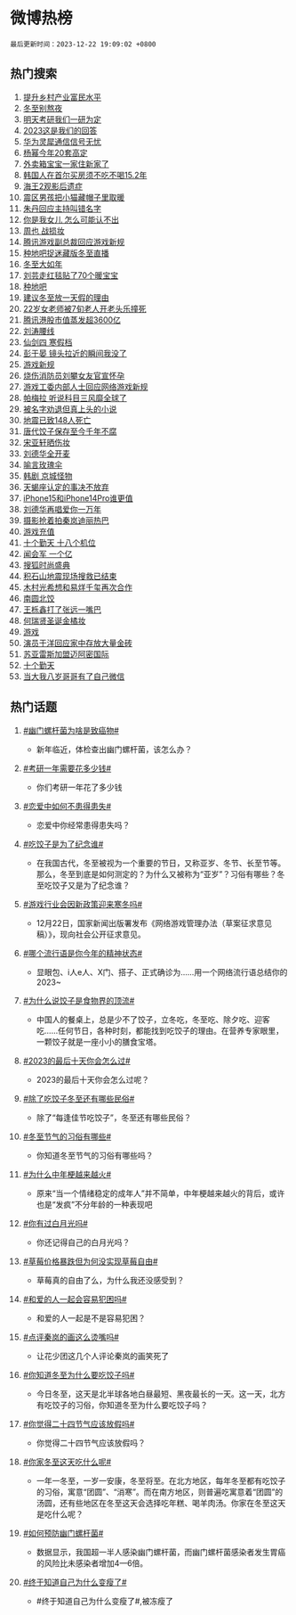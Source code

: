 # 微博热榜

`最后更新时间：2023-12-22 19:09:02 +0800`

## 热门搜索

1. [提升乡村产业富民水平](https://m.weibo.cn/search?containerid=100103type%3D1%26t%3D10%26q%3D%23%E6%8F%90%E5%8D%87%E4%B9%A1%E6%9D%91%E4%BA%A7%E4%B8%9A%E5%AF%8C%E6%B0%91%E6%B0%B4%E5%B9%B3%23&stream_entry_id=51&isnewpage=1&extparam=seat%3D1%26c_type%3D51%26filter_type%3Drealtimehot%26pos%3D0%26stream_entry_id%3D51%26cate%3D10103%26q%3D%2523%25E6%258F%2590%25E5%258D%2587%25E4%25B9%25A1%25E6%259D%2591%25E4%25BA%25A7%25E4%25B8%259A%25E5%25AF%258C%25E6%25B0%2591%25E6%25B0%25B4%25E5%25B9%25B3%2523%26dgr%3D0%26display_time%3D1703243340%26pre_seqid%3D17032433407610055645)
1. [冬至别熬夜](https://m.weibo.cn/search?containerid=100103type%3D1%26t%3D10%26q%3D%E5%86%AC%E8%87%B3%E5%88%AB%E7%86%AC%E5%A4%9C&stream_entry_id=31&isnewpage=1&extparam=seat%3D1%26band_rank%3D1%26stream_entry_id%3D31%26flag%3D1%26realpos%3D1%26filter_type%3Drealtimehot%26q%3D%25E5%2586%25AC%25E8%2587%25B3%25E5%2588%25AB%25E7%2586%25AC%25E5%25A4%259C%26dgr%3D0%26c_type%3D31%26lcate%3D5001%26cate%3D5001%26pos%3D0%26display_time%3D1703243340%26pre_seqid%3D17032433407610055645)
1. [明天考研我们一研为定](https://m.weibo.cn/search?containerid=100103type%3D1%26t%3D10%26q%3D%23%E6%98%8E%E5%A4%A9%E8%80%83%E7%A0%94%E6%88%91%E4%BB%AC%E4%B8%80%E7%A0%94%E4%B8%BA%E5%AE%9A%23&stream_entry_id=31&isnewpage=1&extparam=seat%3D1%26band_rank%3D2%26stream_entry_id%3D31%26flag%3D32768%26realpos%3D2%26filter_type%3Drealtimehot%26q%3D%2523%25E6%2598%258E%25E5%25A4%25A9%25E8%2580%2583%25E7%25A0%2594%25E6%2588%2591%25E4%25BB%25AC%25E4%25B8%2580%25E7%25A0%2594%25E4%25B8%25BA%25E5%25AE%259A%2523%26dgr%3D0%26c_type%3D31%26lcate%3D5001%26cate%3D5001%26pos%3D1%26display_time%3D1703243340%26pre_seqid%3D17032433407610055645)
1. [2023这是我们的回答](https://m.weibo.cn/search?containerid=100103type%3D1%26t%3D10%26q%3D%232023%E8%BF%99%E6%98%AF%E6%88%91%E4%BB%AC%E7%9A%84%E5%9B%9E%E7%AD%94%23&stream_entry_id=31&isnewpage=1&extparam=seat%3D1%26band_rank%3D3%26stream_entry_id%3D31%26flag%3D0%26realpos%3D3%26filter_type%3Drealtimehot%26q%3D%25232023%25E8%25BF%2599%25E6%2598%25AF%25E6%2588%2591%25E4%25BB%25AC%25E7%259A%2584%25E5%259B%259E%25E7%25AD%2594%2523%26dgr%3D0%26c_type%3D31%26lcate%3D5001%26cate%3D5001%26pos%3D2%26display_time%3D1703243340%26pre_seqid%3D17032433407610055645)
1. [华为灵犀通信信号无忧](https://m.weibo.cn/search?containerid=100103type%3D1%26t%3D10%26q%3D%23%E5%8D%8E%E4%B8%BA%E7%81%B5%E7%8A%80%E9%80%9A%E4%BF%A1%E4%BF%A1%E5%8F%B7%E6%97%A0%E5%BF%A7%23&stream_entry_id=31&isnewpage=1&extparam=seat%3D1%26band_rank%3D4%26pos%3D3%26is_ad_pos%3D1%26q%3D%2523%25E5%258D%258E%25E4%25B8%25BA%25E7%2581%25B5%25E7%258A%2580%25E9%2580%259A%25E4%25BF%25A1%25E4%25BF%25A1%25E5%258F%25B7%25E6%2597%25A0%25E5%25BF%25A7%2523%26dgr%3D0%26filter_type%3Drealtimehot%26lcate%3D5001%26topic_ad%3D1%26stream_entry_id%3D31%26adid%3D215401%26cate%3D5001%26c_type%3D31%26display_time%3D1703243340%26pre_seqid%3D17032433407610055645)
1. [杨幂今年20套高定](https://m.weibo.cn/search?containerid=100103type%3D1%26t%3D10%26q%3D%23%E6%9D%A8%E5%B9%82%E4%BB%8A%E5%B9%B420%E5%A5%97%E9%AB%98%E5%AE%9A%23&stream_entry_id=31&isnewpage=1&extparam=seat%3D1%26band_rank%3D4%26stream_entry_id%3D31%26flag%3D1%26realpos%3D4%26filter_type%3Drealtimehot%26q%3D%2523%25E6%259D%25A8%25E5%25B9%2582%25E4%25BB%258A%25E5%25B9%25B420%25E5%25A5%2597%25E9%25AB%2598%25E5%25AE%259A%2523%26dgr%3D0%26c_type%3D31%26lcate%3D5001%26cate%3D5001%26pos%3D4%26display_time%3D1703243340%26pre_seqid%3D17032433407610055645)
1. [外卖箱宝宝一家住新家了](https://m.weibo.cn/search?containerid=100103type%3D1%26t%3D10%26q%3D%23%E5%A4%96%E5%8D%96%E7%AE%B1%E5%AE%9D%E5%AE%9D%E4%B8%80%E5%AE%B6%E4%BD%8F%E6%96%B0%E5%AE%B6%E4%BA%86%23&stream_entry_id=31&isnewpage=1&extparam=seat%3D1%26band_rank%3D5%26stream_entry_id%3D31%26flag%3D32768%26realpos%3D5%26filter_type%3Drealtimehot%26q%3D%2523%25E5%25A4%2596%25E5%258D%2596%25E7%25AE%25B1%25E5%25AE%259D%25E5%25AE%259D%25E4%25B8%2580%25E5%25AE%25B6%25E4%25BD%258F%25E6%2596%25B0%25E5%25AE%25B6%25E4%25BA%2586%2523%26dgr%3D0%26c_type%3D31%26lcate%3D5001%26cate%3D5001%26pos%3D5%26display_time%3D1703243340%26pre_seqid%3D17032433407610055645)
1. [韩国人在首尔买房须不吃不喝15.2年](https://m.weibo.cn/search?containerid=100103type%3D1%26t%3D10%26q%3D%23%E9%9F%A9%E5%9B%BD%E4%BA%BA%E5%9C%A8%E9%A6%96%E5%B0%94%E4%B9%B0%E6%88%BF%E9%A1%BB%E4%B8%8D%E5%90%83%E4%B8%8D%E5%96%9D15.2%E5%B9%B4%23&stream_entry_id=31&isnewpage=1&extparam=seat%3D1%26band_rank%3D6%26stream_entry_id%3D31%26flag%3D2%26realpos%3D6%26filter_type%3Drealtimehot%26q%3D%2523%25E9%259F%25A9%25E5%259B%25BD%25E4%25BA%25BA%25E5%259C%25A8%25E9%25A6%2596%25E5%25B0%2594%25E4%25B9%25B0%25E6%2588%25BF%25E9%25A1%25BB%25E4%25B8%258D%25E5%2590%2583%25E4%25B8%258D%25E5%2596%259D15.2%25E5%25B9%25B4%2523%26dgr%3D0%26c_type%3D31%26lcate%3D5001%26cate%3D5001%26pos%3D6%26display_time%3D1703243340%26pre_seqid%3D17032433407610055645)
1. [海王2观影后遗症](https://m.weibo.cn/search?containerid=100103type%3D1%26t%3D10%26q%3D%23%E6%B5%B7%E7%8E%8B2%E8%A7%82%E5%BD%B1%E5%90%8E%E9%81%97%E7%97%87%23&stream_entry_id=31&isnewpage=1&extparam=seat%3D1%26band_rank%3D7%26stream_entry_id%3D31%26is_ad_pos%3D1%26filter_type%3Drealtimehot%26q%3D%2523%25E6%25B5%25B7%25E7%258E%258B2%25E8%25A7%2582%25E5%25BD%25B1%25E5%2590%258E%25E9%2581%2597%25E7%2597%2587%2523%26dgr%3D0%26c_type%3D31%26lcate%3D5001%26cate%3D5001%26adid%3D215527%26pos%3D7%26display_time%3D1703243340%26pre_seqid%3D17032433407610055645)
1. [震区男孩把小猫藏帽子里取暖](https://m.weibo.cn/search?containerid=100103type%3D1%26t%3D10%26q%3D%23%E9%9C%87%E5%8C%BA%E7%94%B7%E5%AD%A9%E6%8A%8A%E5%B0%8F%E7%8C%AB%E8%97%8F%E5%B8%BD%E5%AD%90%E9%87%8C%E5%8F%96%E6%9A%96%23&stream_entry_id=31&isnewpage=1&extparam=seat%3D1%26band_rank%3D7%26stream_entry_id%3D31%26flag%3D32768%26realpos%3D7%26filter_type%3Drealtimehot%26q%3D%2523%25E9%259C%2587%25E5%258C%25BA%25E7%2594%25B7%25E5%25AD%25A9%25E6%258A%258A%25E5%25B0%258F%25E7%258C%25AB%25E8%2597%258F%25E5%25B8%25BD%25E5%25AD%2590%25E9%2587%258C%25E5%258F%2596%25E6%259A%2596%2523%26dgr%3D0%26c_type%3D31%26lcate%3D5001%26cate%3D5001%26pos%3D8%26display_time%3D1703243340%26pre_seqid%3D17032433407610055645)
1. [朱丹回应主持叫错名字](https://m.weibo.cn/search?containerid=100103type%3D1%26t%3D10%26q%3D%23%E6%9C%B1%E4%B8%B9%E5%9B%9E%E5%BA%94%E4%B8%BB%E6%8C%81%E5%8F%AB%E9%94%99%E5%90%8D%E5%AD%97%23&stream_entry_id=31&isnewpage=1&extparam=seat%3D1%26band_rank%3D8%26stream_entry_id%3D31%26flag%3D2%26realpos%3D8%26filter_type%3Drealtimehot%26q%3D%2523%25E6%259C%25B1%25E4%25B8%25B9%25E5%259B%259E%25E5%25BA%2594%25E4%25B8%25BB%25E6%258C%2581%25E5%258F%25AB%25E9%2594%2599%25E5%2590%258D%25E5%25AD%2597%2523%26dgr%3D0%26c_type%3D31%26lcate%3D5001%26cate%3D5001%26pos%3D9%26display_time%3D1703243340%26pre_seqid%3D17032433407610055645)
1. [你是我女儿 怎么可能认不出](https://m.weibo.cn/search?containerid=100103type%3D1%26t%3D10%26q%3D%E4%BD%A0%E6%98%AF%E6%88%91%E5%A5%B3%E5%84%BF+%E6%80%8E%E4%B9%88%E5%8F%AF%E8%83%BD%E8%AE%A4%E4%B8%8D%E5%87%BA&stream_entry_id=31&isnewpage=1&extparam=seat%3D1%26band_rank%3D9%26stream_entry_id%3D31%26flag%3D1%26realpos%3D9%26filter_type%3Drealtimehot%26q%3D%25E4%25BD%25A0%25E6%2598%25AF%25E6%2588%2591%25E5%25A5%25B3%25E5%2584%25BF%2520%25E6%2580%258E%25E4%25B9%2588%25E5%258F%25AF%25E8%2583%25BD%25E8%25AE%25A4%25E4%25B8%258D%25E5%2587%25BA%26dgr%3D0%26c_type%3D31%26lcate%3D5001%26cate%3D5001%26pos%3D10%26display_time%3D1703243340%26pre_seqid%3D17032433407610055645)
1. [周也 战损妆](https://m.weibo.cn/search?containerid=100103type%3D1%26t%3D10%26q%3D%E5%91%A8%E4%B9%9F+%E6%88%98%E6%8D%9F%E5%A6%86&stream_entry_id=31&isnewpage=1&extparam=seat%3D1%26band_rank%3D10%26stream_entry_id%3D31%26flag%3D16%26realpos%3D10%26filter_type%3Drealtimehot%26q%3D%25E5%2591%25A8%25E4%25B9%259F%2520%25E6%2588%2598%25E6%258D%259F%25E5%25A6%2586%26dgr%3D0%26c_type%3D31%26lcate%3D5001%26cate%3D5001%26pos%3D11%26display_time%3D1703243340%26pre_seqid%3D17032433407610055645)
1. [腾讯游戏副总裁回应游戏新规](https://m.weibo.cn/search?containerid=100103type%3D1%26t%3D10%26q%3D%23%E8%85%BE%E8%AE%AF%E6%B8%B8%E6%88%8F%E5%89%AF%E6%80%BB%E8%A3%81%E5%9B%9E%E5%BA%94%E6%B8%B8%E6%88%8F%E6%96%B0%E8%A7%84%23&stream_entry_id=31&isnewpage=1&extparam=seat%3D1%26band_rank%3D11%26stream_entry_id%3D31%26flag%3D1%26realpos%3D11%26filter_type%3Drealtimehot%26q%3D%2523%25E8%2585%25BE%25E8%25AE%25AF%25E6%25B8%25B8%25E6%2588%258F%25E5%2589%25AF%25E6%2580%25BB%25E8%25A3%2581%25E5%259B%259E%25E5%25BA%2594%25E6%25B8%25B8%25E6%2588%258F%25E6%2596%25B0%25E8%25A7%2584%2523%26dgr%3D0%26c_type%3D31%26lcate%3D5001%26cate%3D5001%26pos%3D12%26display_time%3D1703243340%26pre_seqid%3D17032433407610055645)
1. [种地吧捉迷藏版冬至直播](https://m.weibo.cn/search?containerid=100103type%3D1%26t%3D10%26q%3D%23%E7%A7%8D%E5%9C%B0%E5%90%A7%E6%8D%89%E8%BF%B7%E8%97%8F%E7%89%88%E5%86%AC%E8%87%B3%E7%9B%B4%E6%92%AD%23&stream_entry_id=31&isnewpage=1&extparam=seat%3D1%26band_rank%3D12%26stream_entry_id%3D31%26flag%3D0%26realpos%3D12%26filter_type%3Drealtimehot%26q%3D%2523%25E7%25A7%258D%25E5%259C%25B0%25E5%2590%25A7%25E6%258D%2589%25E8%25BF%25B7%25E8%2597%258F%25E7%2589%2588%25E5%2586%25AC%25E8%2587%25B3%25E7%259B%25B4%25E6%2592%25AD%2523%26dgr%3D0%26c_type%3D31%26lcate%3D5001%26cate%3D5001%26pos%3D13%26display_time%3D1703243340%26pre_seqid%3D17032433407610055645)
1. [冬至大如年](https://m.weibo.cn/search?containerid=100103type%3D1%26t%3D10%26q%3D%23%E5%86%AC%E8%87%B3%E5%A4%A7%E5%A6%82%E5%B9%B4%23&stream_entry_id=31&isnewpage=1&extparam=seat%3D1%26band_rank%3D13%26stream_entry_id%3D31%26flag%3D1%26realpos%3D13%26filter_type%3Drealtimehot%26q%3D%2523%25E5%2586%25AC%25E8%2587%25B3%25E5%25A4%25A7%25E5%25A6%2582%25E5%25B9%25B4%2523%26dgr%3D0%26c_type%3D31%26lcate%3D5001%26cate%3D5001%26pos%3D14%26display_time%3D1703243340%26pre_seqid%3D17032433407610055645)
1. [刘芸走红毯贴了70个暖宝宝](https://m.weibo.cn/search?containerid=100103type%3D1%26t%3D10%26q%3D%23%E5%88%98%E8%8A%B8%E8%B5%B0%E7%BA%A2%E6%AF%AF%E8%B4%B4%E4%BA%8670%E4%B8%AA%E6%9A%96%E5%AE%9D%E5%AE%9D%23&stream_entry_id=31&isnewpage=1&extparam=seat%3D1%26band_rank%3D14%26stream_entry_id%3D31%26flag%3D2%26realpos%3D14%26filter_type%3Drealtimehot%26q%3D%2523%25E5%2588%2598%25E8%258A%25B8%25E8%25B5%25B0%25E7%25BA%25A2%25E6%25AF%25AF%25E8%25B4%25B4%25E4%25BA%258670%25E4%25B8%25AA%25E6%259A%2596%25E5%25AE%259D%25E5%25AE%259D%2523%26dgr%3D0%26c_type%3D31%26lcate%3D5001%26cate%3D5001%26pos%3D15%26display_time%3D1703243340%26pre_seqid%3D17032433407610055645)
1. [种地吧](https://m.weibo.cn/search?containerid=100103type%3D1%26t%3D10%26q%3D%E7%A7%8D%E5%9C%B0%E5%90%A7&stream_entry_id=31&isnewpage=1&extparam=seat%3D1%26band_rank%3D15%26stream_entry_id%3D31%26flag%3D0%26realpos%3D15%26filter_type%3Drealtimehot%26q%3D%25E7%25A7%258D%25E5%259C%25B0%25E5%2590%25A7%26dgr%3D0%26c_type%3D31%26lcate%3D5001%26cate%3D5001%26pos%3D16%26display_time%3D1703243340%26pre_seqid%3D17032433407610055645)
1. [建议冬至放一天假的理由](https://m.weibo.cn/search?containerid=100103type%3D1%26t%3D10%26q%3D%E5%BB%BA%E8%AE%AE%E5%86%AC%E8%87%B3%E6%94%BE%E4%B8%80%E5%A4%A9%E5%81%87%E7%9A%84%E7%90%86%E7%94%B1&stream_entry_id=31&isnewpage=1&extparam=seat%3D1%26band_rank%3D16%26stream_entry_id%3D31%26flag%3D0%26realpos%3D16%26filter_type%3Drealtimehot%26q%3D%25E5%25BB%25BA%25E8%25AE%25AE%25E5%2586%25AC%25E8%2587%25B3%25E6%2594%25BE%25E4%25B8%2580%25E5%25A4%25A9%25E5%2581%2587%25E7%259A%2584%25E7%2590%2586%25E7%2594%25B1%26dgr%3D0%26c_type%3D31%26lcate%3D5001%26cate%3D5001%26pos%3D17%26display_time%3D1703243340%26pre_seqid%3D17032433407610055645)
1. [22岁女老师被7旬老人开老头乐撞死](https://m.weibo.cn/search?containerid=100103type%3D1%26t%3D10%26q%3D%2322%E5%B2%81%E5%A5%B3%E8%80%81%E5%B8%88%E8%A2%AB7%E6%97%AC%E8%80%81%E4%BA%BA%E5%BC%80%E8%80%81%E5%A4%B4%E4%B9%90%E6%92%9E%E6%AD%BB%23&stream_entry_id=31&isnewpage=1&extparam=seat%3D1%26band_rank%3D17%26stream_entry_id%3D31%26flag%3D0%26realpos%3D17%26filter_type%3Drealtimehot%26q%3D%252322%25E5%25B2%2581%25E5%25A5%25B3%25E8%2580%2581%25E5%25B8%2588%25E8%25A2%25AB7%25E6%2597%25AC%25E8%2580%2581%25E4%25BA%25BA%25E5%25BC%2580%25E8%2580%2581%25E5%25A4%25B4%25E4%25B9%2590%25E6%2592%259E%25E6%25AD%25BB%2523%26dgr%3D0%26c_type%3D31%26lcate%3D5001%26cate%3D5001%26pos%3D18%26display_time%3D1703243340%26pre_seqid%3D17032433407610055645)
1. [腾讯港股市值蒸发超3600亿](https://m.weibo.cn/search?containerid=100103type%3D1%26t%3D10%26q%3D%23%E8%85%BE%E8%AE%AF%E6%B8%AF%E8%82%A1%E5%B8%82%E5%80%BC%E8%92%B8%E5%8F%91%E8%B6%853600%E4%BA%BF%23&stream_entry_id=31&isnewpage=1&extparam=seat%3D1%26band_rank%3D18%26stream_entry_id%3D31%26flag%3D0%26realpos%3D18%26filter_type%3Drealtimehot%26q%3D%2523%25E8%2585%25BE%25E8%25AE%25AF%25E6%25B8%25AF%25E8%2582%25A1%25E5%25B8%2582%25E5%2580%25BC%25E8%2592%25B8%25E5%258F%2591%25E8%25B6%25853600%25E4%25BA%25BF%2523%26dgr%3D0%26c_type%3D31%26lcate%3D5001%26cate%3D5001%26pos%3D19%26display_time%3D1703243340%26pre_seqid%3D17032433407610055645)
1. [刘涛腰线](https://m.weibo.cn/search?containerid=100103type%3D1%26t%3D10%26q%3D%E5%88%98%E6%B6%9B%E8%85%B0%E7%BA%BF&stream_entry_id=31&isnewpage=1&extparam=seat%3D1%26band_rank%3D19%26stream_entry_id%3D31%26flag%3D1%26realpos%3D19%26filter_type%3Drealtimehot%26q%3D%25E5%2588%2598%25E6%25B6%259B%25E8%2585%25B0%25E7%25BA%25BF%26dgr%3D0%26c_type%3D31%26lcate%3D5001%26cate%3D5001%26pos%3D20%26display_time%3D1703243340%26pre_seqid%3D17032433407610055645)
1. [仙剑四 寒假档](https://m.weibo.cn/search?containerid=100103type%3D1%26t%3D10%26q%3D%E4%BB%99%E5%89%91%E5%9B%9B+%E5%AF%92%E5%81%87%E6%A1%A3&stream_entry_id=31&isnewpage=1&extparam=seat%3D1%26band_rank%3D20%26stream_entry_id%3D31%26flag%3D1%26realpos%3D20%26filter_type%3Drealtimehot%26q%3D%25E4%25BB%2599%25E5%2589%2591%25E5%259B%259B%2520%25E5%25AF%2592%25E5%2581%2587%25E6%25A1%25A3%26dgr%3D0%26c_type%3D31%26lcate%3D5001%26cate%3D5001%26pos%3D21%26display_time%3D1703243340%26pre_seqid%3D17032433407610055645)
1. [彭于晏 镜头拉近的瞬间我没了](https://m.weibo.cn/search?containerid=100103type%3D1%26t%3D10%26q%3D%E5%BD%AD%E4%BA%8E%E6%99%8F+%E9%95%9C%E5%A4%B4%E6%8B%89%E8%BF%91%E7%9A%84%E7%9E%AC%E9%97%B4%E6%88%91%E6%B2%A1%E4%BA%86&stream_entry_id=31&isnewpage=1&extparam=seat%3D1%26band_rank%3D21%26stream_entry_id%3D31%26flag%3D1%26realpos%3D21%26filter_type%3Drealtimehot%26q%3D%25E5%25BD%25AD%25E4%25BA%258E%25E6%2599%258F%2520%25E9%2595%259C%25E5%25A4%25B4%25E6%258B%2589%25E8%25BF%2591%25E7%259A%2584%25E7%259E%25AC%25E9%2597%25B4%25E6%2588%2591%25E6%25B2%25A1%25E4%25BA%2586%26dgr%3D0%26c_type%3D31%26lcate%3D5001%26cate%3D5001%26pos%3D22%26display_time%3D1703243340%26pre_seqid%3D17032433407610055645)
1. [游戏新规](https://m.weibo.cn/search?containerid=100103type%3D1%26t%3D10%26q%3D%E6%B8%B8%E6%88%8F%E6%96%B0%E8%A7%84&stream_entry_id=31&isnewpage=1&extparam=seat%3D1%26band_rank%3D22%26stream_entry_id%3D31%26flag%3D1%26realpos%3D22%26filter_type%3Drealtimehot%26q%3D%25E6%25B8%25B8%25E6%2588%258F%25E6%2596%25B0%25E8%25A7%2584%26dgr%3D0%26c_type%3D31%26lcate%3D5001%26cate%3D5001%26pos%3D23%26display_time%3D1703243340%26pre_seqid%3D17032433407610055645)
1. [烧伤消防员刘攀女友官宣怀孕](https://m.weibo.cn/search?containerid=100103type%3D1%26t%3D10%26q%3D%23%E7%83%A7%E4%BC%A4%E6%B6%88%E9%98%B2%E5%91%98%E5%88%98%E6%94%80%E5%A5%B3%E5%8F%8B%E5%AE%98%E5%AE%A3%E6%80%80%E5%AD%95%23&stream_entry_id=31&isnewpage=1&extparam=seat%3D1%26band_rank%3D23%26stream_entry_id%3D31%26flag%3D0%26realpos%3D23%26filter_type%3Drealtimehot%26q%3D%2523%25E7%2583%25A7%25E4%25BC%25A4%25E6%25B6%2588%25E9%2598%25B2%25E5%2591%2598%25E5%2588%2598%25E6%2594%2580%25E5%25A5%25B3%25E5%258F%258B%25E5%25AE%2598%25E5%25AE%25A3%25E6%2580%2580%25E5%25AD%2595%2523%26dgr%3D0%26c_type%3D31%26lcate%3D5001%26cate%3D5001%26pos%3D24%26display_time%3D1703243340%26pre_seqid%3D17032433407610055645)
1. [游戏工委内部人士回应网络游戏新规](https://m.weibo.cn/search?containerid=100103type%3D1%26t%3D10%26q%3D%23%E6%B8%B8%E6%88%8F%E5%B7%A5%E5%A7%94%E5%86%85%E9%83%A8%E4%BA%BA%E5%A3%AB%E5%9B%9E%E5%BA%94%E7%BD%91%E7%BB%9C%E6%B8%B8%E6%88%8F%E6%96%B0%E8%A7%84%23&stream_entry_id=31&isnewpage=1&extparam=seat%3D1%26band_rank%3D24%26stream_entry_id%3D31%26flag%3D1%26realpos%3D24%26filter_type%3Drealtimehot%26q%3D%2523%25E6%25B8%25B8%25E6%2588%258F%25E5%25B7%25A5%25E5%25A7%2594%25E5%2586%2585%25E9%2583%25A8%25E4%25BA%25BA%25E5%25A3%25AB%25E5%259B%259E%25E5%25BA%2594%25E7%25BD%2591%25E7%25BB%259C%25E6%25B8%25B8%25E6%2588%258F%25E6%2596%25B0%25E8%25A7%2584%2523%26dgr%3D0%26c_type%3D31%26lcate%3D5001%26cate%3D5001%26pos%3D25%26display_time%3D1703243340%26pre_seqid%3D17032433407610055645)
1. [帕梅拉 听说科目三风靡全球了](https://m.weibo.cn/search?containerid=100103type%3D1%26t%3D10%26q%3D%E5%B8%95%E6%A2%85%E6%8B%89+%E5%90%AC%E8%AF%B4%E7%A7%91%E7%9B%AE%E4%B8%89%E9%A3%8E%E9%9D%A1%E5%85%A8%E7%90%83%E4%BA%86&stream_entry_id=31&isnewpage=1&extparam=seat%3D1%26band_rank%3D25%26stream_entry_id%3D31%26flag%3D0%26realpos%3D25%26filter_type%3Drealtimehot%26q%3D%25E5%25B8%2595%25E6%25A2%2585%25E6%258B%2589%2520%25E5%2590%25AC%25E8%25AF%25B4%25E7%25A7%2591%25E7%259B%25AE%25E4%25B8%2589%25E9%25A3%258E%25E9%259D%25A1%25E5%2585%25A8%25E7%2590%2583%25E4%25BA%2586%26dgr%3D0%26c_type%3D31%26lcate%3D5001%26cate%3D5001%26pos%3D26%26display_time%3D1703243340%26pre_seqid%3D17032433407610055645)
1. [被名字劝退但真上头的小说](https://m.weibo.cn/search?containerid=100103type%3D1%26t%3D10%26q%3D%23%E8%A2%AB%E5%90%8D%E5%AD%97%E5%8A%9D%E9%80%80%E4%BD%86%E7%9C%9F%E4%B8%8A%E5%A4%B4%E7%9A%84%E5%B0%8F%E8%AF%B4%23&stream_entry_id=31&isnewpage=1&extparam=seat%3D1%26band_rank%3D26%26stream_entry_id%3D31%26flag%3D0%26realpos%3D26%26filter_type%3Drealtimehot%26q%3D%2523%25E8%25A2%25AB%25E5%2590%258D%25E5%25AD%2597%25E5%258A%259D%25E9%2580%2580%25E4%25BD%2586%25E7%259C%259F%25E4%25B8%258A%25E5%25A4%25B4%25E7%259A%2584%25E5%25B0%258F%25E8%25AF%25B4%2523%26dgr%3D0%26c_type%3D31%26lcate%3D5001%26cate%3D5001%26pos%3D27%26display_time%3D1703243340%26pre_seqid%3D17032433407610055645)
1. [地震已致148人死亡](https://m.weibo.cn/search?containerid=100103type%3D1%26t%3D10%26q%3D%23%E5%9C%B0%E9%9C%87%E5%B7%B2%E8%87%B4148%E4%BA%BA%E6%AD%BB%E4%BA%A1%23&stream_entry_id=31&isnewpage=1&extparam=seat%3D1%26band_rank%3D27%26stream_entry_id%3D31%26flag%3D0%26realpos%3D27%26filter_type%3Drealtimehot%26q%3D%2523%25E5%259C%25B0%25E9%259C%2587%25E5%25B7%25B2%25E8%2587%25B4148%25E4%25BA%25BA%25E6%25AD%25BB%25E4%25BA%25A1%2523%26dgr%3D0%26c_type%3D31%26lcate%3D5001%26cate%3D5001%26pos%3D28%26display_time%3D1703243340%26pre_seqid%3D17032433407610055645)
1. [唐代饺子保存至今千年不腐](https://m.weibo.cn/search?containerid=100103type%3D1%26t%3D10%26q%3D%23%E5%94%90%E4%BB%A3%E9%A5%BA%E5%AD%90%E4%BF%9D%E5%AD%98%E8%87%B3%E4%BB%8A%E5%8D%83%E5%B9%B4%E4%B8%8D%E8%85%90%23&stream_entry_id=31&isnewpage=1&extparam=seat%3D1%26band_rank%3D28%26stream_entry_id%3D31%26flag%3D1%26realpos%3D28%26filter_type%3Drealtimehot%26q%3D%2523%25E5%2594%2590%25E4%25BB%25A3%25E9%25A5%25BA%25E5%25AD%2590%25E4%25BF%259D%25E5%25AD%2598%25E8%2587%25B3%25E4%25BB%258A%25E5%258D%2583%25E5%25B9%25B4%25E4%25B8%258D%25E8%2585%2590%2523%26dgr%3D0%26c_type%3D31%26lcate%3D5001%26cate%3D5001%26pos%3D29%26display_time%3D1703243340%26pre_seqid%3D17032433407610055645)
1. [宋亚轩晒伤妆](https://m.weibo.cn/search?containerid=100103type%3D1%26t%3D10%26q%3D%E5%AE%8B%E4%BA%9A%E8%BD%A9%E6%99%92%E4%BC%A4%E5%A6%86&stream_entry_id=31&isnewpage=1&extparam=seat%3D1%26band_rank%3D29%26stream_entry_id%3D31%26flag%3D1%26realpos%3D29%26filter_type%3Drealtimehot%26q%3D%25E5%25AE%258B%25E4%25BA%259A%25E8%25BD%25A9%25E6%2599%2592%25E4%25BC%25A4%25E5%25A6%2586%26dgr%3D0%26c_type%3D31%26lcate%3D5001%26cate%3D5001%26pos%3D30%26display_time%3D1703243340%26pre_seqid%3D17032433407610055645)
1. [刘德华全开麦](https://m.weibo.cn/search?containerid=100103type%3D1%26t%3D10%26q%3D%23%E5%88%98%E5%BE%B7%E5%8D%8E%E5%85%A8%E5%BC%80%E9%BA%A6%23&stream_entry_id=31&isnewpage=1&extparam=seat%3D1%26band_rank%3D30%26stream_entry_id%3D31%26flag%3D1%26realpos%3D30%26filter_type%3Drealtimehot%26q%3D%2523%25E5%2588%2598%25E5%25BE%25B7%25E5%258D%258E%25E5%2585%25A8%25E5%25BC%2580%25E9%25BA%25A6%2523%26dgr%3D0%26c_type%3D31%26lcate%3D5001%26cate%3D5001%26pos%3D31%26display_time%3D1703243340%26pre_seqid%3D17032433407610055645)
1. [喻言玫瑰伞](https://m.weibo.cn/search?containerid=100103type%3D1%26t%3D10%26q%3D%23%E5%96%BB%E8%A8%80%E7%8E%AB%E7%91%B0%E4%BC%9E%23&stream_entry_id=31&isnewpage=1&extparam=seat%3D1%26band_rank%3D31%26stream_entry_id%3D31%26flag%3D1%26realpos%3D31%26filter_type%3Drealtimehot%26q%3D%2523%25E5%2596%25BB%25E8%25A8%2580%25E7%258E%25AB%25E7%2591%25B0%25E4%25BC%259E%2523%26dgr%3D0%26c_type%3D31%26lcate%3D5001%26cate%3D5001%26pos%3D32%26display_time%3D1703243340%26pre_seqid%3D17032433407610055645)
1. [韩剧 京城怪物](https://m.weibo.cn/search?containerid=100103type%3D1%26t%3D10%26q%3D%E9%9F%A9%E5%89%A7+%E4%BA%AC%E5%9F%8E%E6%80%AA%E7%89%A9&stream_entry_id=31&isnewpage=1&extparam=seat%3D1%26band_rank%3D32%26stream_entry_id%3D31%26flag%3D1%26realpos%3D32%26filter_type%3Drealtimehot%26q%3D%25E9%259F%25A9%25E5%2589%25A7%2520%25E4%25BA%25AC%25E5%259F%258E%25E6%2580%25AA%25E7%2589%25A9%26dgr%3D0%26c_type%3D31%26lcate%3D5001%26cate%3D5001%26pos%3D33%26display_time%3D1703243340%26pre_seqid%3D17032433407610055645)
1. [天蝎座认定的事决不放弃](https://m.weibo.cn/search?containerid=100103type%3D1%26t%3D10%26q%3D%23%E5%A4%A9%E8%9D%8E%E5%BA%A7%E8%AE%A4%E5%AE%9A%E7%9A%84%E4%BA%8B%E5%86%B3%E4%B8%8D%E6%94%BE%E5%BC%83%23&stream_entry_id=31&isnewpage=1&extparam=seat%3D1%26band_rank%3D33%26stream_entry_id%3D31%26flag%3D1%26realpos%3D33%26filter_type%3Drealtimehot%26q%3D%2523%25E5%25A4%25A9%25E8%259D%258E%25E5%25BA%25A7%25E8%25AE%25A4%25E5%25AE%259A%25E7%259A%2584%25E4%25BA%258B%25E5%2586%25B3%25E4%25B8%258D%25E6%2594%25BE%25E5%25BC%2583%2523%26dgr%3D0%26c_type%3D31%26lcate%3D5001%26cate%3D5001%26pos%3D34%26display_time%3D1703243340%26pre_seqid%3D17032433407610055645)
1. [iPhone15和iPhone14Pro谁更值](https://m.weibo.cn/search?containerid=100103type%3D1%26t%3D10%26q%3D%23iPhone15%E5%92%8CiPhone14Pro%E8%B0%81%E6%9B%B4%E5%80%BC%23&stream_entry_id=31&isnewpage=1&extparam=seat%3D1%26band_rank%3D34%26stream_entry_id%3D31%26flag%3D0%26realpos%3D34%26filter_type%3Drealtimehot%26q%3D%2523iPhone15%25E5%2592%258CiPhone14Pro%25E8%25B0%2581%25E6%259B%25B4%25E5%2580%25BC%2523%26dgr%3D0%26c_type%3D31%26lcate%3D5001%26cate%3D5001%26pos%3D35%26display_time%3D1703243340%26pre_seqid%3D17032433407610055645)
1. [刘德华再唱爱你一万年](https://m.weibo.cn/search?containerid=100103type%3D1%26t%3D10%26q%3D%23%E5%88%98%E5%BE%B7%E5%8D%8E%E5%86%8D%E5%94%B1%E7%88%B1%E4%BD%A0%E4%B8%80%E4%B8%87%E5%B9%B4%23&stream_entry_id=31&isnewpage=1&extparam=seat%3D1%26band_rank%3D35%26stream_entry_id%3D31%26flag%3D1%26realpos%3D35%26filter_type%3Drealtimehot%26q%3D%2523%25E5%2588%2598%25E5%25BE%25B7%25E5%258D%258E%25E5%2586%258D%25E5%2594%25B1%25E7%2588%25B1%25E4%25BD%25A0%25E4%25B8%2580%25E4%25B8%2587%25E5%25B9%25B4%2523%26dgr%3D0%26c_type%3D31%26lcate%3D5001%26cate%3D5001%26pos%3D36%26display_time%3D1703243340%26pre_seqid%3D17032433407610055645)
1. [摄影抢着拍秦岚迪丽热巴](https://m.weibo.cn/search?containerid=100103type%3D1%26t%3D10%26q%3D%E6%91%84%E5%BD%B1%E6%8A%A2%E7%9D%80%E6%8B%8D%E7%A7%A6%E5%B2%9A%E8%BF%AA%E4%B8%BD%E7%83%AD%E5%B7%B4&stream_entry_id=31&isnewpage=1&extparam=seat%3D1%26band_rank%3D36%26stream_entry_id%3D31%26flag%3D1%26realpos%3D36%26filter_type%3Drealtimehot%26q%3D%25E6%2591%2584%25E5%25BD%25B1%25E6%258A%25A2%25E7%259D%2580%25E6%258B%258D%25E7%25A7%25A6%25E5%25B2%259A%25E8%25BF%25AA%25E4%25B8%25BD%25E7%2583%25AD%25E5%25B7%25B4%26dgr%3D0%26c_type%3D31%26lcate%3D5001%26cate%3D5001%26pos%3D37%26display_time%3D1703243340%26pre_seqid%3D17032433407610055645)
1. [游戏充值](https://m.weibo.cn/search?containerid=100103type%3D1%26t%3D10%26q%3D%E6%B8%B8%E6%88%8F%E5%85%85%E5%80%BC&stream_entry_id=31&isnewpage=1&extparam=seat%3D1%26band_rank%3D37%26stream_entry_id%3D31%26flag%3D1%26realpos%3D37%26filter_type%3Drealtimehot%26q%3D%25E6%25B8%25B8%25E6%2588%258F%25E5%2585%2585%25E5%2580%25BC%26dgr%3D0%26c_type%3D31%26lcate%3D5001%26cate%3D5001%26pos%3D38%26display_time%3D1703243340%26pre_seqid%3D17032433407610055645)
1. [十个勤天 十八个机位](https://m.weibo.cn/search?containerid=100103type%3D1%26t%3D10%26q%3D%E5%8D%81%E4%B8%AA%E5%8B%A4%E5%A4%A9+%E5%8D%81%E5%85%AB%E4%B8%AA%E6%9C%BA%E4%BD%8D&stream_entry_id=31&isnewpage=1&extparam=seat%3D1%26band_rank%3D38%26stream_entry_id%3D31%26flag%3D1%26realpos%3D38%26filter_type%3Drealtimehot%26q%3D%25E5%258D%2581%25E4%25B8%25AA%25E5%258B%25A4%25E5%25A4%25A9%2520%25E5%258D%2581%25E5%2585%25AB%25E4%25B8%25AA%25E6%259C%25BA%25E4%25BD%258D%26dgr%3D0%26c_type%3D31%26lcate%3D5001%26cate%3D5001%26pos%3D39%26display_time%3D1703243340%26pre_seqid%3D17032433407610055645)
1. [闻会军 一个亿](https://m.weibo.cn/search?containerid=100103type%3D1%26t%3D10%26q%3D%E9%97%BB%E4%BC%9A%E5%86%9B+%E4%B8%80%E4%B8%AA%E4%BA%BF&stream_entry_id=31&isnewpage=1&extparam=seat%3D1%26band_rank%3D39%26stream_entry_id%3D31%26flag%3D1%26realpos%3D39%26filter_type%3Drealtimehot%26q%3D%25E9%2597%25BB%25E4%25BC%259A%25E5%2586%259B%2520%25E4%25B8%2580%25E4%25B8%25AA%25E4%25BA%25BF%26dgr%3D0%26c_type%3D31%26lcate%3D5001%26cate%3D5001%26pos%3D40%26display_time%3D1703243340%26pre_seqid%3D17032433407610055645)
1. [搜狐时尚盛典](https://m.weibo.cn/search?containerid=100103type%3D1%26t%3D10%26q%3D%23%E6%90%9C%E7%8B%90%E6%97%B6%E5%B0%9A%E7%9B%9B%E5%85%B8%23&stream_entry_id=31&isnewpage=1&extparam=seat%3D1%26band_rank%3D40%26stream_entry_id%3D31%26flag%3D0%26realpos%3D40%26filter_type%3Drealtimehot%26q%3D%2523%25E6%2590%259C%25E7%258B%2590%25E6%2597%25B6%25E5%25B0%259A%25E7%259B%259B%25E5%2585%25B8%2523%26dgr%3D0%26c_type%3D31%26lcate%3D5001%26cate%3D5001%26adid%3D215549%26pos%3D41%26display_time%3D1703243340%26pre_seqid%3D17032433407610055645)
1. [积石山地震现场搜救已结束](https://m.weibo.cn/search?containerid=100103type%3D1%26t%3D10%26q%3D%23%E7%A7%AF%E7%9F%B3%E5%B1%B1%E5%9C%B0%E9%9C%87%E7%8E%B0%E5%9C%BA%E6%90%9C%E6%95%91%E5%B7%B2%E7%BB%93%E6%9D%9F%23&stream_entry_id=31&isnewpage=1&extparam=seat%3D1%26band_rank%3D41%26stream_entry_id%3D31%26flag%3D1%26realpos%3D41%26filter_type%3Drealtimehot%26q%3D%2523%25E7%25A7%25AF%25E7%259F%25B3%25E5%25B1%25B1%25E5%259C%25B0%25E9%259C%2587%25E7%258E%25B0%25E5%259C%25BA%25E6%2590%259C%25E6%2595%2591%25E5%25B7%25B2%25E7%25BB%2593%25E6%259D%259F%2523%26dgr%3D0%26c_type%3D31%26lcate%3D5001%26cate%3D5001%26pos%3D42%26display_time%3D1703243340%26pre_seqid%3D17032433407610055645)
1. [木村光希想和易烊千玺再次合作](https://m.weibo.cn/search?containerid=100103type%3D1%26t%3D10%26q%3D%23%E6%9C%A8%E6%9D%91%E5%85%89%E5%B8%8C%E6%83%B3%E5%92%8C%E6%98%93%E7%83%8A%E5%8D%83%E7%8E%BA%E5%86%8D%E6%AC%A1%E5%90%88%E4%BD%9C%23&stream_entry_id=31&isnewpage=1&extparam=seat%3D1%26band_rank%3D42%26stream_entry_id%3D31%26flag%3D0%26realpos%3D42%26filter_type%3Drealtimehot%26q%3D%2523%25E6%259C%25A8%25E6%259D%2591%25E5%2585%2589%25E5%25B8%258C%25E6%2583%25B3%25E5%2592%258C%25E6%2598%2593%25E7%2583%258A%25E5%258D%2583%25E7%258E%25BA%25E5%2586%258D%25E6%25AC%25A1%25E5%2590%2588%25E4%25BD%259C%2523%26dgr%3D0%26c_type%3D31%26lcate%3D5001%26cate%3D5001%26pos%3D43%26display_time%3D1703243340%26pre_seqid%3D17032433407610055645)
1. [南圆北饺](https://m.weibo.cn/search?containerid=100103type%3D1%26t%3D10%26q%3D%E5%8D%97%E5%9C%86%E5%8C%97%E9%A5%BA&stream_entry_id=31&isnewpage=1&extparam=seat%3D1%26band_rank%3D43%26stream_entry_id%3D31%26flag%3D1%26realpos%3D43%26filter_type%3Drealtimehot%26q%3D%25E5%258D%2597%25E5%259C%2586%25E5%258C%2597%25E9%25A5%25BA%26dgr%3D0%26c_type%3D31%26lcate%3D5001%26cate%3D5001%26pos%3D44%26display_time%3D1703243340%26pre_seqid%3D17032433407610055645)
1. [王栎鑫打了张远一嘴巴](https://m.weibo.cn/search?containerid=100103type%3D1%26t%3D10%26q%3D%E7%8E%8B%E6%A0%8E%E9%91%AB%E6%89%93%E4%BA%86%E5%BC%A0%E8%BF%9C%E4%B8%80%E5%98%B4%E5%B7%B4&stream_entry_id=31&isnewpage=1&extparam=seat%3D1%26band_rank%3D44%26stream_entry_id%3D31%26flag%3D1%26realpos%3D44%26filter_type%3Drealtimehot%26q%3D%25E7%258E%258B%25E6%25A0%258E%25E9%2591%25AB%25E6%2589%2593%25E4%25BA%2586%25E5%25BC%25A0%25E8%25BF%259C%25E4%25B8%2580%25E5%2598%25B4%25E5%25B7%25B4%26dgr%3D0%26c_type%3D31%26lcate%3D5001%26cate%3D5001%26pos%3D45%26display_time%3D1703243340%26pre_seqid%3D17032433407610055645)
1. [何瑞贤圣诞金橘妆](https://m.weibo.cn/search?containerid=100103type%3D1%26t%3D10%26q%3D%E4%BD%95%E7%91%9E%E8%B4%A4%E5%9C%A3%E8%AF%9E%E9%87%91%E6%A9%98%E5%A6%86&stream_entry_id=31&isnewpage=1&extparam=seat%3D1%26band_rank%3D45%26stream_entry_id%3D31%26flag%3D1%26realpos%3D45%26filter_type%3Drealtimehot%26q%3D%25E4%25BD%2595%25E7%2591%259E%25E8%25B4%25A4%25E5%259C%25A3%25E8%25AF%259E%25E9%2587%2591%25E6%25A9%2598%25E5%25A6%2586%26dgr%3D0%26c_type%3D31%26lcate%3D5001%26cate%3D5001%26pos%3D46%26display_time%3D1703243340%26pre_seqid%3D17032433407610055645)
1. [游戏](https://m.weibo.cn/search?containerid=100103type%3D1%26t%3D10%26q%3D%23%E6%B8%B8%E6%88%8F%23&stream_entry_id=31&isnewpage=1&extparam=seat%3D1%26band_rank%3D46%26stream_entry_id%3D31%26flag%3D0%26realpos%3D46%26filter_type%3Drealtimehot%26q%3D%2523%25E6%25B8%25B8%25E6%2588%258F%2523%26dgr%3D0%26c_type%3D31%26lcate%3D5001%26cate%3D5001%26pos%3D47%26display_time%3D1703243340%26pre_seqid%3D17032433407610055645)
1. [演员于洋回应家中存放大量金砖](https://m.weibo.cn/search?containerid=100103type%3D1%26t%3D10%26q%3D%23%E6%BC%94%E5%91%98%E4%BA%8E%E6%B4%8B%E5%9B%9E%E5%BA%94%E5%AE%B6%E4%B8%AD%E5%AD%98%E6%94%BE%E5%A4%A7%E9%87%8F%E9%87%91%E7%A0%96%23&stream_entry_id=31&isnewpage=1&extparam=seat%3D1%26band_rank%3D47%26stream_entry_id%3D31%26flag%3D0%26realpos%3D47%26filter_type%3Drealtimehot%26q%3D%2523%25E6%25BC%2594%25E5%2591%2598%25E4%25BA%258E%25E6%25B4%258B%25E5%259B%259E%25E5%25BA%2594%25E5%25AE%25B6%25E4%25B8%25AD%25E5%25AD%2598%25E6%2594%25BE%25E5%25A4%25A7%25E9%2587%258F%25E9%2587%2591%25E7%25A0%2596%2523%26dgr%3D0%26c_type%3D31%26lcate%3D5001%26cate%3D5001%26pos%3D48%26display_time%3D1703243340%26pre_seqid%3D17032433407610055645)
1. [苏亚雷斯加盟迈阿密国际](https://m.weibo.cn/search?containerid=100103type%3D1%26t%3D10%26q%3D%E8%8B%8F%E4%BA%9A%E9%9B%B7%E6%96%AF%E5%8A%A0%E7%9B%9F%E8%BF%88%E9%98%BF%E5%AF%86%E5%9B%BD%E9%99%85&stream_entry_id=31&isnewpage=1&extparam=seat%3D1%26band_rank%3D48%26stream_entry_id%3D31%26flag%3D1%26realpos%3D48%26filter_type%3Drealtimehot%26q%3D%25E8%258B%258F%25E4%25BA%259A%25E9%259B%25B7%25E6%2596%25AF%25E5%258A%25A0%25E7%259B%259F%25E8%25BF%2588%25E9%2598%25BF%25E5%25AF%2586%25E5%259B%25BD%25E9%2599%2585%26dgr%3D0%26c_type%3D31%26lcate%3D5001%26cate%3D5001%26pos%3D49%26display_time%3D1703243340%26pre_seqid%3D17032433407610055645)
1. [十个勤天](https://m.weibo.cn/search?containerid=100103type%3D1%26t%3D10%26q%3D%E5%8D%81%E4%B8%AA%E5%8B%A4%E5%A4%A9&stream_entry_id=31&isnewpage=1&extparam=seat%3D1%26band_rank%3D49%26stream_entry_id%3D31%26flag%3D0%26realpos%3D49%26filter_type%3Drealtimehot%26q%3D%25E5%258D%2581%25E4%25B8%25AA%25E5%258B%25A4%25E5%25A4%25A9%26dgr%3D0%26c_type%3D31%26lcate%3D5001%26cate%3D5001%26pos%3D50%26display_time%3D1703243340%26pre_seqid%3D17032433407610055645)
1. [当大我八岁哥哥有了自己微信](https://m.weibo.cn/search?containerid=100103type%3D1%26t%3D10%26q%3D%E5%BD%93%E5%A4%A7%E6%88%91%E5%85%AB%E5%B2%81%E5%93%A5%E5%93%A5%E6%9C%89%E4%BA%86%E8%87%AA%E5%B7%B1%E5%BE%AE%E4%BF%A1&stream_entry_id=31&isnewpage=1&extparam=seat%3D1%26band_rank%3D50%26stream_entry_id%3D31%26flag%3D0%26realpos%3D50%26filter_type%3Drealtimehot%26q%3D%25E5%25BD%2593%25E5%25A4%25A7%25E6%2588%2591%25E5%2585%25AB%25E5%25B2%2581%25E5%2593%25A5%25E5%2593%25A5%25E6%259C%2589%25E4%25BA%2586%25E8%2587%25AA%25E5%25B7%25B1%25E5%25BE%25AE%25E4%25BF%25A1%26dgr%3D0%26c_type%3D31%26lcate%3D5001%26cate%3D5001%26pos%3D51%26display_time%3D1703243340%26pre_seqid%3D17032433407610055645)

## 热门话题

1. [#幽门螺杆菌为啥是致癌物#](https://m.weibo.cn/search?containerid=231522type%3D1%26t%3D10%26q%3D%23%E5%B9%BD%E9%97%A8%E8%9E%BA%E6%9D%86%E8%8F%8C%E4%B8%BA%E5%95%A5%E6%98%AF%E8%87%B4%E7%99%8C%E7%89%A9%23&stream_entry_id=128&isnewpage=1&extparam=seat%3D1%26cate%3D5004%26lcate%3D5004%26pos%3D1-0-0%26c_type%3D128%26unitid%3D1703204241563%26dgr%3D0%26display_time%3D1703243342%26pre_seqid%3D170324334215001564307)
    - 新年临近，体检查出幽门螺杆菌，该怎么办？

1. [#考研一年需要花多少钱#](https://m.weibo.cn/search?containerid=231522type%3D1%26t%3D10%26q%3D%23%E8%80%83%E7%A0%94%E4%B8%80%E5%B9%B4%E9%9C%80%E8%A6%81%E8%8A%B1%E5%A4%9A%E5%B0%91%E9%92%B1%23&stream_entry_id=128&isnewpage=1&extparam=seat%3D1%26cate%3D5004%26lcate%3D5004%26pos%3D1-0-1%26c_type%3D128%26unitid%3D1703228251225%26dgr%3D0%26display_time%3D1703243342%26pre_seqid%3D170324334215001564307)
    - 你们考研一年花了多少钱

1. [#恋爱中如何不患得患失#](https://m.weibo.cn/search?containerid=231522type%3D1%26t%3D10%26q%3D%23%E6%81%8B%E7%88%B1%E4%B8%AD%E5%A6%82%E4%BD%95%E4%B8%8D%E6%82%A3%E5%BE%97%E6%82%A3%E5%A4%B1%23&stream_entry_id=128&isnewpage=1&extparam=seat%3D1%26cate%3D5004%26lcate%3D5004%26pos%3D1-0-2%26c_type%3D128%26unitid%3D1703149964066%26dgr%3D0%26display_time%3D1703243342%26pre_seqid%3D170324334215001564307)
    - 恋爱中你经常患得患失吗？

1. [#吃饺子是为了纪念谁#](https://m.weibo.cn/search?containerid=231522type%3D1%26t%3D10%26q%3D%23%E5%90%83%E9%A5%BA%E5%AD%90%E6%98%AF%E4%B8%BA%E4%BA%86%E7%BA%AA%E5%BF%B5%E8%B0%81%23&stream_entry_id=128&isnewpage=1&extparam=seat%3D1%26cate%3D5004%26lcate%3D5004%26pos%3D1-0-3%26c_type%3D128%26unitid%3D1703208745058%26dgr%3D0%26display_time%3D1703243342%26pre_seqid%3D170324334215001564307)
    - 在我国古代，冬至被视为一个重要的节日，又称亚岁、冬节、长至节等。那么，冬至到底是如何测定的？为什么又被称为“亚岁”？习俗有哪些？冬至吃饺子又是为了纪念谁？

1. [#游戏行业会因新政策迎来寒冬吗#](https://m.weibo.cn/search?containerid=231522type%3D1%26t%3D10%26q%3D%23%E6%B8%B8%E6%88%8F%E8%A1%8C%E4%B8%9A%E4%BC%9A%E5%9B%A0%E6%96%B0%E6%94%BF%E7%AD%96%E8%BF%8E%E6%9D%A5%E5%AF%92%E5%86%AC%E5%90%97%23&stream_entry_id=128&isnewpage=1&extparam=seat%3D1%26cate%3D5004%26lcate%3D5004%26pos%3D1-0-4%26c_type%3D128%26unitid%3D1703227936926%26dgr%3D0%26display_time%3D1703243342%26pre_seqid%3D170324334215001564307)
    - 12月22日，国家新闻出版署发布《网络游戏管理办法（草案征求意见稿）》，现向社会公开征求意见。

1. [#哪个流行语是你今年的精神状态#](https://m.weibo.cn/search?containerid=231522type%3D1%26t%3D10%26q%3D%23%E5%93%AA%E4%B8%AA%E6%B5%81%E8%A1%8C%E8%AF%AD%E6%98%AF%E4%BD%A0%E4%BB%8A%E5%B9%B4%E7%9A%84%E7%B2%BE%E7%A5%9E%E7%8A%B6%E6%80%81%23&stream_entry_id=128&isnewpage=1&extparam=seat%3D1%26cate%3D5004%26lcate%3D5004%26pos%3D1-0-5%26c_type%3D128%26unitid%3D1703227333723%26dgr%3D0%26display_time%3D1703243342%26pre_seqid%3D170324334215001564307)
    - 显眼包、i人e人、X门、搭子、正式确诊为......用一个网络流行语总结你的2023~

1. [#为什么说饺子是食物界的顶流#](https://m.weibo.cn/search?containerid=231522type%3D1%26t%3D10%26q%3D%23%E4%B8%BA%E4%BB%80%E4%B9%88%E8%AF%B4%E9%A5%BA%E5%AD%90%E6%98%AF%E9%A3%9F%E7%89%A9%E7%95%8C%E7%9A%84%E9%A1%B6%E6%B5%81%23&stream_entry_id=128&isnewpage=1&extparam=seat%3D1%26cate%3D5004%26lcate%3D5004%26pos%3D1-0-6%26c_type%3D128%26unitid%3D1703214442319%26dgr%3D0%26display_time%3D1703243342%26pre_seqid%3D170324334215001564307)
    - 中国人的餐桌上，总是少不了饺子，立冬吃，冬至吃、除夕吃、迎客吃……任何节日，各种时刻，都能找到吃饺子的理由。在营养专家眼里，一颗饺子就是一座小小的膳食宝塔。

1. [#2023的最后十天你会怎么过#](https://m.weibo.cn/search?containerid=231522type%3D1%26t%3D10%26q%3D%232023%E7%9A%84%E6%9C%80%E5%90%8E%E5%8D%81%E5%A4%A9%E4%BD%A0%E4%BC%9A%E6%80%8E%E4%B9%88%E8%BF%87%23&stream_entry_id=128&isnewpage=1&extparam=seat%3D1%26cate%3D5004%26lcate%3D5004%26pos%3D1-0-7%26c_type%3D128%26unitid%3D1703218054062%26dgr%3D0%26display_time%3D1703243342%26pre_seqid%3D170324334215001564307)
    - 2023的最后十天你会怎么过呢？

1. [#除了吃饺子冬至还有哪些民俗#](https://m.weibo.cn/search?containerid=231522type%3D1%26t%3D10%26q%3D%23%E9%99%A4%E4%BA%86%E5%90%83%E9%A5%BA%E5%AD%90%E5%86%AC%E8%87%B3%E8%BF%98%E6%9C%89%E5%93%AA%E4%BA%9B%E6%B0%91%E4%BF%97%23&stream_entry_id=128&isnewpage=1&extparam=seat%3D1%26cate%3D5004%26lcate%3D5004%26pos%3D1-0-8%26c_type%3D128%26unitid%3D1703225852328%26dgr%3D0%26display_time%3D1703243342%26pre_seqid%3D170324334215001564307)
    - 除了“每逢佳节吃饺子”，冬至还有哪些民俗？

1. [#冬至节气的习俗有哪些#](https://m.weibo.cn/search?containerid=231522type%3D1%26t%3D10%26q%3D%23%E5%86%AC%E8%87%B3%E8%8A%82%E6%B0%94%E7%9A%84%E4%B9%A0%E4%BF%97%E6%9C%89%E5%93%AA%E4%BA%9B%23&stream_entry_id=128&isnewpage=1&extparam=seat%3D1%26cate%3D5004%26lcate%3D5004%26pos%3D1-0-9%26c_type%3D128%26unitid%3D1703209335089%26dgr%3D0%26display_time%3D1703243342%26pre_seqid%3D170324334215001564307)
    - 你知道冬至节气的习俗有哪些吗？

1. [#为什么中年梗越来越火#](https://m.weibo.cn/search?containerid=231522type%3D1%26t%3D10%26q%3D%23%E4%B8%BA%E4%BB%80%E4%B9%88%E4%B8%AD%E5%B9%B4%E6%A2%97%E8%B6%8A%E6%9D%A5%E8%B6%8A%E7%81%AB%23&stream_entry_id=128&isnewpage=1&extparam=seat%3D1%26cate%3D5004%26lcate%3D5004%26pos%3D1-0-10%26c_type%3D128%26unitid%3D1703083658246%26dgr%3D0%26display_time%3D1703243342%26pre_seqid%3D170324334215001564307)
    - 原来“当一个情绪稳定的成年人”并不简单，中年梗越来越火的背后，或许也是“发疯”不分年龄的一种表现吧

1. [#你有过白月光吗#](https://m.weibo.cn/search?containerid=231522type%3D1%26t%3D10%26q%3D%23%E4%BD%A0%E6%9C%89%E8%BF%87%E7%99%BD%E6%9C%88%E5%85%89%E5%90%97%23&stream_entry_id=128&isnewpage=1&extparam=seat%3D1%26cate%3D5004%26lcate%3D5004%26pos%3D1-0-11%26c_type%3D128%26unitid%3D1703078543195%26dgr%3D0%26display_time%3D1703243342%26pre_seqid%3D170324334215001564307)
    - 你还记得自己的白月光吗？

1. [#草莓价格暴跌但为何没实现草莓自由#](https://m.weibo.cn/search?containerid=231522type%3D1%26t%3D10%26q%3D%23%E8%8D%89%E8%8E%93%E4%BB%B7%E6%A0%BC%E6%9A%B4%E8%B7%8C%E4%BD%86%E4%B8%BA%E4%BD%95%E6%B2%A1%E5%AE%9E%E7%8E%B0%E8%8D%89%E8%8E%93%E8%87%AA%E7%94%B1%23&stream_entry_id=128&isnewpage=1&extparam=seat%3D1%26cate%3D5004%26lcate%3D5004%26pos%3D1-0-12%26c_type%3D128%26unitid%3D1703122026978%26dgr%3D0%26display_time%3D1703243342%26pre_seqid%3D170324334215001564307)
    - 草莓真的自由了么，为什么我还没感受到？

1. [#和爱的人一起会容易犯困吗#](https://m.weibo.cn/search?containerid=231522type%3D1%26t%3D10%26q%3D%23%E5%92%8C%E7%88%B1%E7%9A%84%E4%BA%BA%E4%B8%80%E8%B5%B7%E4%BC%9A%E5%AE%B9%E6%98%93%E7%8A%AF%E5%9B%B0%E5%90%97%23&stream_entry_id=128&isnewpage=1&extparam=seat%3D1%26cate%3D5004%26lcate%3D5004%26pos%3D1-0-13%26c_type%3D128%26unitid%3D1703237248066%26dgr%3D0%26display_time%3D1703243342%26pre_seqid%3D170324334215001564307)
    - 和爱的人一起是不是容易犯困？

1. [#点评秦岚的画这么烫嘴吗#](https://m.weibo.cn/search?containerid=231522type%3D1%26t%3D10%26q%3D%23%E7%82%B9%E8%AF%84%E7%A7%A6%E5%B2%9A%E7%9A%84%E7%94%BB%E8%BF%99%E4%B9%88%E7%83%AB%E5%98%B4%E5%90%97%23&stream_entry_id=128&isnewpage=1&extparam=seat%3D1%26cate%3D5004%26lcate%3D5004%26pos%3D1-0-14%26c_type%3D128%26unitid%3D1703174265250%26dgr%3D0%26display_time%3D1703243342%26pre_seqid%3D170324334215001564307)
    - 让花少团这几个人评论秦岚的画笑死了

1. [#你知道冬至为什么要吃饺子吗#](https://m.weibo.cn/search?containerid=231522type%3D1%26t%3D10%26q%3D%23%E4%BD%A0%E7%9F%A5%E9%81%93%E5%86%AC%E8%87%B3%E4%B8%BA%E4%BB%80%E4%B9%88%E8%A6%81%E5%90%83%E9%A5%BA%E5%AD%90%E5%90%97%23&stream_entry_id=128&isnewpage=1&extparam=seat%3D1%26cate%3D5004%26lcate%3D5004%26pos%3D1-0-15%26c_type%3D128%26unitid%3D1703230357502%26dgr%3D0%26display_time%3D1703243342%26pre_seqid%3D170324334215001564307)
    - 今日冬至，这天是北半球各地白昼最短、黑夜最长的一天。这一天，北方有吃饺子的习俗，你知道冬至为什么要吃饺子吗？

1. [#你觉得二十四节气应该放假吗#](https://m.weibo.cn/search?containerid=231522type%3D1%26t%3D10%26q%3D%23%E4%BD%A0%E8%A7%89%E5%BE%97%E4%BA%8C%E5%8D%81%E5%9B%9B%E8%8A%82%E6%B0%94%E5%BA%94%E8%AF%A5%E6%94%BE%E5%81%87%E5%90%97%23&stream_entry_id=128&isnewpage=1&extparam=seat%3D1%26cate%3D5004%26lcate%3D5004%26pos%3D1-0-16%26c_type%3D128%26unitid%3D1703204542378%26dgr%3D0%26display_time%3D1703243342%26pre_seqid%3D170324334215001564307)
    - 你觉得二十四节气应该放假吗？

1. [#你家冬至这天吃什么呢#](https://m.weibo.cn/search?containerid=231522type%3D1%26t%3D10%26q%3D%23%E4%BD%A0%E5%AE%B6%E5%86%AC%E8%87%B3%E8%BF%99%E5%A4%A9%E5%90%83%E4%BB%80%E4%B9%88%E5%91%A2%23&stream_entry_id=128&isnewpage=1&extparam=seat%3D1%26cate%3D5004%26lcate%3D5004%26pos%3D1-0-17%26c_type%3D128%26unitid%3D1703151740869%26dgr%3D0%26display_time%3D1703243342%26pre_seqid%3D170324334215001564307)
    - 一年一冬至，一岁一安康，冬至将至。在北方地区，每年冬至都有吃饺子的习俗，寓意“团圆”、“消寒”。而在南方地区，则普遍吃寓意着“团圆”的汤圆，还有些地区在冬至这天会选择吃年糕、喝羊肉汤。你家在冬至这天是吃什么呢？

1. [#如何预防幽门螺杆菌#](https://m.weibo.cn/search?containerid=231522type%3D1%26t%3D10%26q%3D%23%E5%A6%82%E4%BD%95%E9%A2%84%E9%98%B2%E5%B9%BD%E9%97%A8%E8%9E%BA%E6%9D%86%E8%8F%8C%23&stream_entry_id=128&isnewpage=1&extparam=seat%3D1%26cate%3D5004%26lcate%3D5004%26pos%3D1-0-18%26c_type%3D128%26unitid%3D1703237242249%26dgr%3D0%26display_time%3D1703243342%26pre_seqid%3D170324334215001564307)
    - 数据显示，我国超一半人感染幽门螺杆菌，而幽门螺杆菌感染者发生胃癌的风险比未感染者增加4—6倍。

1. [#终于知道自己为什么变瘦了#](https://m.weibo.cn/search?containerid=231522type%3D1%26t%3D10%26q%3D%23%E7%BB%88%E4%BA%8E%E7%9F%A5%E9%81%93%E8%87%AA%E5%B7%B1%E4%B8%BA%E4%BB%80%E4%B9%88%E5%8F%98%E7%98%A6%E4%BA%86%23&stream_entry_id=128&isnewpage=1&extparam=seat%3D1%26cate%3D5004%26lcate%3D5004%26pos%3D1-0-19%26c_type%3D128%26unitid%3D1703127419767%26dgr%3D0%26display_time%3D1703243342%26pre_seqid%3D170324334215001564307)
    - #终于知道自己为什么变瘦了#,被冻瘦了

